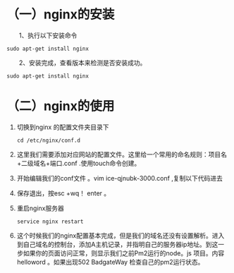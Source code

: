 # （一）nginx的安装

　　1、执行以下安装命令

```
sudo apt-get install nginx
```

　　2、安装完成，查看版本来检测是否安装成功。

```
sudo apt-get install nginx
```

# （二）nginx的使用

1. 切换到nginx 的配置文件夹目录下

   ```
   cd /etc/nginx/conf.d
   ```

2. 这里我们需要添加对应网站的配置文件。这里给一个常用的命名规则：项目名+二级域名+端口.conf .使用touch命令创建。

3. 开始编辑我们的conf文件 。vim ice-qjnubk-3000.conf  ,复制以下代码进去

4. 保存退出，按esc +wq！ enter 。

5. 重启nginx服务器

   ```
   service nginx restart
   ```

6. 这个时候我们的nginx配置基本完成，但是我们的域名还没有设置解析。进入到自己域名的控制台，添加A主机记录，并指明自己的服务器ip地址。到这一步如果你的页面访问正常，则显示我们之前Pm2运行的node。js 项目。内容helloword 。如果出现502 BadgateWay 检查自己的pm2运行状态。